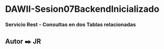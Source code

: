 # DAWII-Sesion07BackendInicializado
### Servicio Rest - Consultas en dos Tablas relacionadas

## Autor ✒️ JR


